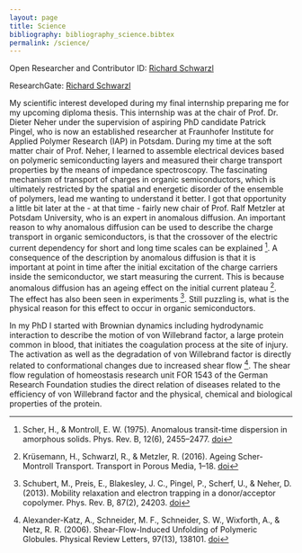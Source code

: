 ```yaml
---
layout: page
title: Science
bibliography: bibliography_science.bibtex
permalink: /science/
---
```


Open Researcher and Contributor ID: [Richard Schwarzl](http://orcid.org/0000-0003-0894-8552 "Richard Schwarzl")

ResearchGate: [Richard Schwarzl](https://www.researchgate.net/profile/Richard_Schwarzl "Richard Schwarzl")

My scientific interest developed during my final internship preparing me for my upcoming diploma thesis. This internship was at the chair of Prof. Dr. Dieter Neher under the supervision of aspiring PhD candidate Patrick Pingel, who is now an established researcher at Fraunhofer Institute for Applied Polymer Research (IAP) in Potsdam. During my time at the soft matter chair of Prof. Neher, I learned to assemble electrical devices based on polymeric semiconducting layers and measured their charge transport properties by the means of impedance spectroscopy. The fascinating mechanism of transport of charges in organic semiconductors, which is ultimately restricted by the spatial and energetic disorder of the ensemble of polymers, lead me wanting to understand it better. I got that opportunity a little bit later at the - at that time - fairly new chair of Prof. Ralf Metzler at Potsdam University, who is an expert in anomalous diffusion. An important reason to why anomalous diffusion can be used to describe the charge transport in organic semiconductors, is that the crossover of the electric current dependency for short and long time scales can be explained [^1]. A consequence of the description by anomalous diffusion is that it is important at point in time after the initial excitation of the charge carriers inside the semiconductor, we start measuring the current. This is because anomalous diffusion has an ageing effect on the initial current plateau [^2]. The effect has also been seen in experiments [^3]. Still puzzling is, what is the physical reason for this effect to occur in organic semiconductors.

In my PhD I started with Brownian dynamics including hydrodynamic interaction to describe the motion of von Willebrand factor, a large protein common in blood, that initiates the coagulation process at the site of injury. The activation as well as the degradation of von Willebrand factor is directly related to conformational changes due to increased shear flow [^4]. The shear flow regulation of homeostasis research unit FOR 1543 of the German Research Foundation studies the direct relation of diseases related to the efficiency of von Willebrand factor and the physical, chemical and biological properties of the protein.

[^1]: Scher, H., & Montroll, E. W. (1975). Anomalous transit-time dispersion in amorphous solids. Phys. Rev. B, 12(6), 2455–2477. [doi](http://doi.org/10.1103/PhysRevB.12.2455)
[^2]: Krüsemann, H., Schwarzl, R., & Metzler, R. (2016). Ageing Scher-Montroll Transport. Transport in Porous Media, 1–18. [doi](http://doi.org/10.1007/s11242-016-0686-y)
[^3]: Schubert, M., Preis, E., Blakesley, J. C., Pingel, P., Scherf, U., & Neher, D. (2013). Mobility relaxation and electron trapping in a donor/acceptor copolymer. Phys. Rev. B, 87(2), 24203. [doi](http://doi.org/10.1103/PhysRevB.87.024203)
[^4]: Alexander-Katz, A., Schneider, M. F., Schneider, S. W., Wixforth, A., & Netz, R. R. (2006). Shear-Flow-Induced Unfolding of Polymeric Globules. Physical Review Letters, 97(13), 138101. [doi](http://doi.org/10.1103/PhysRevLett.97.138101)
